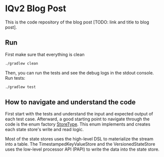 # IQv2 Blog Post

This is the code repository of the blog post [TODO: link and title to blog post].

## Run

First make sure that everything is clean

```bash
./gradlew clean
```

Then, you can run the tests and see the debug logs in the stdout console.
Run tests:

```bash
./gradlew test
```

## How to navigate and understand the code

First start with the tests and understand the input and expected output of each test case. Afterward, a good starting
point to navigate through the code is the enum
factory [StoreType](https://github.com/bakdata/IQv2-blog-post-private/blob/ec6d3eba818b23dd7734202d39f6b7ed29875ef8/src/main/java/com/bakdata/kafka/example/StoreType.java#L19-L19).
This enum implements and creates each state store's write and read logic.

Most of the state stores uses the high-level DSL to materialize the stream into a table. The TimestampedKeyValueStore and
the VersionedStateStore uses the low-level processor API (PAPI) to write the data into the state store.
